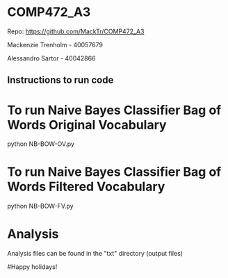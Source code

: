 # COMP472_A3

Repo: https://github.com/MackTr/COMP472_A3

Mackenzie Trenholm - 40057679

Alessandro Sartor - 40042866

## Instructions to run code

# To run Naive Bayes Classifier Bag of Words Original Vocabulary 
python NB-BOW-OV.py

# To run Naive Bayes Classifier Bag of Words Filtered Vocabulary
python NB-BOW-FV.py

# Analysis 
Analysis files can be found in the "txt" directory (output files)



#Happy holidays!
